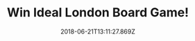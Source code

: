 ---
campaign-uuid: "c-3b6b9957-2658-4797-941c-edb51360d15b"
type: "Preview"
category: "Gift"
date: "2018-06-21T13:11:27.869Z"
end-date: "2018-07-22T23:59:00.000Z"
disable-form: false
is_promoted: false
has_entry_page: true
title: "Win Ideal London Board Game!"
competition-description: "<p>If you want to race your family and friends through London's\
  \ iconic Underground system now thanks to NME AAA you can because we’ve got our\
  \ hands on one of the best board games: the Ideal London Board Game!</p>\r\n<p>Fancy\
  \ a trip around the tub? Click below to know more!</p>"
hero-header: "Win Ideal London Board Game!"
terms-confirmation: "N/A"
banner-img: "https://assets.expresslyapp.com/asset-0b858263-d9f9-449a-9015-cccbc8232dfb.jpg"
logo-left-href: "http://aaa.nme.com"
logo-left-image: "https://assets.expresslyapp.com/asset-380ce97d-7473-4751-a70f-6bab4a4f0999.jpg"
logo-left-title: "NME AAA"
bg-image-hero: "https://assets.expresslyapp.com/asset-275e94cc-3655-45d9-bd5c-dfa1949cf652.jpg"
bg-image-first: "https://assets.expresslyapp.com/asset-9ada9da9-f3e7-45e6-a749-d00f4d572435.jpg"
section1-content: "<p>The London Game has a board showing the centre of the innovative\
  \ map of the London Underground, updated over the years as the game was re-issued\
  \ and the Tube developed.</p>\r\n<p>Starting at a mainline terminus, players must\
  \ travel the network, visiting 6 tourist locations on Souvenir cards dealt from\
  \ a deck of 30, stopping at the relevant Tube station and finally returning to their\
  \ starting point. You move from station to station on the roll of the die, but to\
  \ change lines you must stop at junctions and draw a Hazard card. This may move\
  \ you or other players around the board. You may also close stations with a token\
  \ when you leave, to block other players.</p>\r\n<p>If you’re looking for a fun\
  \ night with friends this game is a MUST! Enter the form below and get ready to\
  \ beat your opponent!</p>"
entry-title: "Win Ideal London Board Game!"
entry-content: "<p>Enter the draw to win Ideal London Board Game! and take a trip\
  \ around London\r\n by completing the form below before 23:59 on 22st July 2018.</p>"
has-winner: false
prize-description: "Ideal London Board Game."
special-conditions: "Multiple entries are allowed up to one every day."
---